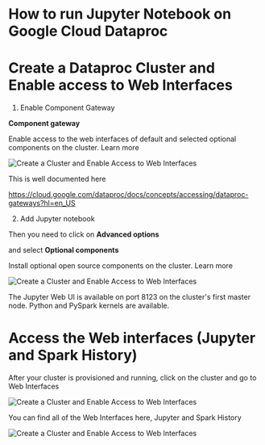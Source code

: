 # How to run Jupyter Notebook on Google Cloud Dataproc  


# Create a Dataproc Cluster and Enable access to Web Interfaces 

1. Enable Component Gateway 

**Component gateway** 

 Enable access to the web interfaces of default and selected optional components on the cluster. Learn more


![Create a Cluster and Enable Access to Web Interfaces ](https://raw.githubusercontent.com/kiat/MET-CS777/master/HowTos/sceenshots/gc-webinterface-1.png)

This is well documented here 

https://cloud.google.com/dataproc/docs/concepts/accessing/dataproc-gateways?hl=en_US



2. Add Jupyter notebook 


Then you need to click on **Advanced options** 

and select  **Optional components**  

Install optional open source components on the cluster. Learn more

 


![Create a Cluster and Enable Access to Web Interfaces ](https://raw.githubusercontent.com/kiat/MET-CS777/master/HowTos/sceenshots/gc-webinterface-2.png)


The Jupyter Web UI is available on port 8123 on the cluster's first master node. Python and PySpark kernels are available.



# Access the Web interfaces (Jupyter and Spark History)
After your cluster is provisioned and running, click on the cluster and go to Web Interfaces 




![Create a Cluster and Enable Access to Web Interfaces ](https://raw.githubusercontent.com/kiat/MET-CS777/master/HowTos/sceenshots/gc-webinterface-3.png)



You can find all of the Web Interfaces here, Jupyter and Spark History

![Create a Cluster and Enable Access to Web Interfaces ](https://raw.githubusercontent.com/kiat/MET-CS777/master/HowTos/sceenshots/gc-webinterface-4.png)


